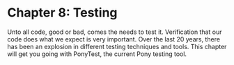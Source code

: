 # Chapter 8: Testing

Unto all code, good or bad, comes the needs to test it. Verification that our code does what we expect is very important. Over the last 20 years, there has been an explosion in different testing techniques and tools. This chapter will get you going with PonyTest, the current Pony testing tool.
